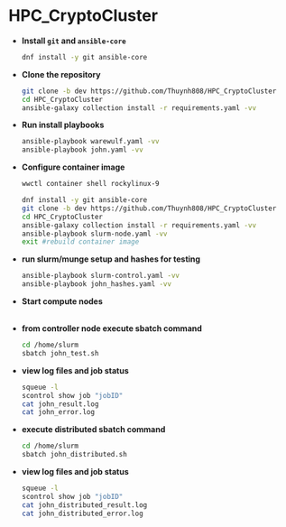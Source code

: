 # HPC_CryptoCluster


- **Install `git` and `ansible-core`**
  
  ```bash
  dnf install -y git ansible-core
  ```
- **Clone the repository**
  
  ```bash
  git clone -b dev https://github.com/Thuynh808/HPC_CryptoCluster
  cd HPC_CryptoCluster
  ansible-galaxy collection install -r requirements.yaml -vv
  ```
- **Run install playbooks**

  ```bash
  ansible-playbook warewulf.yaml -vv
  ansible-playbook john.yaml -vv
  ```
- **Configure container image**
  ```bash
  wwctl container shell rockylinux-9
  ```
  ```bash
  dnf install -y git ansible-core
  git clone -b dev https://github.com/Thuynh808/HPC_CryptoCluster
  cd HPC_CryptoCluster
  ansible-galaxy collection install -r requirements.yaml -vv
  ansible-playbook slurm-node.yaml -vv
  exit #rebuild container image
  ```
- **run slurm/munge setup and hashes for testing**
  ```bash
  ansible-playbook slurm-control.yaml -vv
  ansible-playbook john_hashes.yaml -vv
  ```
- **Start compute nodes**
  <br><br>
- **from controller node execute sbatch command**
  ```bash
  cd /home/slurm
  sbatch john_test.sh
  ```
- **view log files and job status**
  ```bash
  squeue -l
  scontrol show job "jobID"
  cat john_result.log
  cat john_error.log
  ```
- **execute distributed sbatch command**
  ```bash
  cd /home/slurm
  sbatch john_distributed.sh
  ```
- **view log files and job status**
  ```bash
  squeue -l
  scontrol show job "jobID"
  cat john_distributed_result.log
  cat john_distributed_error.log
  ```
